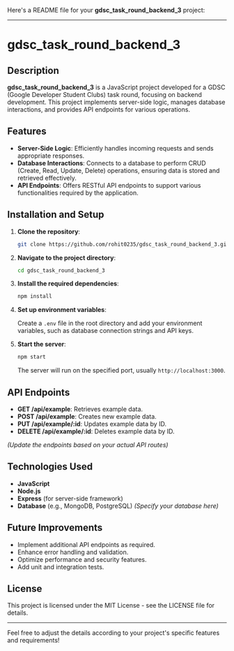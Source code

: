 Here's a README file for your **gdsc_task_round_backend_3** project:

---

# gdsc_task_round_backend_3

## Description

**gdsc_task_round_backend_3** is a JavaScript project developed for a GDSC (Google Developer Student Clubs) task round, focusing on backend development. This project implements server-side logic, manages database interactions, and provides API endpoints for various operations.

## Features

- **Server-Side Logic**: Efficiently handles incoming requests and sends appropriate responses.
- **Database Interactions**: Connects to a database to perform CRUD (Create, Read, Update, Delete) operations, ensuring data is stored and retrieved effectively.
- **API Endpoints**: Offers RESTful API endpoints to support various functionalities required by the application.

## Installation and Setup

1. **Clone the repository**:

   ```bash
   git clone https://github.com/rohit0235/gdsc_task_round_backend_3.git
   ```

2. **Navigate to the project directory**:

   ```bash
   cd gdsc_task_round_backend_3
   ```

3. **Install the required dependencies**:

   ```bash
   npm install
   ```

4. **Set up environment variables**:

   Create a `.env` file in the root directory and add your environment variables, such as database connection strings and API keys.

5. **Start the server**:

   ```bash
   npm start
   ```

   The server will run on the specified port, usually `http://localhost:3000`.

## API Endpoints

- **GET /api/example**: Retrieves example data.
- **POST /api/example**: Creates new example data.
- **PUT /api/example/:id**: Updates example data by ID.
- **DELETE /api/example/:id**: Deletes example data by ID.

*(Update the endpoints based on your actual API routes)*

## Technologies Used

- **JavaScript**
- **Node.js**
- **Express** (for server-side framework)
- **Database** (e.g., MongoDB, PostgreSQL) *(Specify your database here)*

## Future Improvements

- Implement additional API endpoints as required.
- Enhance error handling and validation.
- Optimize performance and security features.
- Add unit and integration tests.

## License

This project is licensed under the MIT License - see the LICENSE file for details.

---

Feel free to adjust the details according to your project's specific features and requirements!
